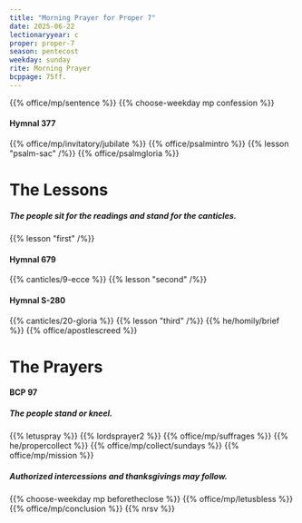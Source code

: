 ```yaml
---
title: "Morning Prayer for Proper 7"
date: 2025-06-22
lectionaryyear: c
proper: proper-7
season: pentecost
weekday: sunday
rite: Morning Prayer
bcppage: 75ff.
---
```

{{% office/mp/sentence %}}
{{% choose-weekday mp confession %}}
#### Hymnal 377
{{% office/mp/invitatory/jubilate %}}
{{% office/psalmintro %}}
{{% lesson "psalm-sac" /%}}
{{% office/psalmgloria %}}
# The Lessons
##### The people sit for the readings and stand for the canticles.
{{% lesson "first" /%}}
#### Hymnal 679
{{% canticles/9-ecce %}}
{{% lesson "second" /%}}
#### Hymnal S-280
{{% canticles/20-gloria %}}
{{% lesson "third" /%}}
{{% he/homily/brief %}}
{{% office/apostlescreed %}}
# The Prayers
#### BCP 97
##### The people stand or kneel.
{{% letuspray %}}
{{% lordsprayer2 %}}
{{% office/mp/suffrages %}}
{{% he/propercollect %}}
{{% office/mp/collect/sundays %}}
{{% office/mp/mission %}}
##### Authorized intercessions and thanksgivings may follow.
{{% choose-weekday mp beforetheclose %}}
{{% office/mp/letusbless %}}
{{% office/mp/conclusion %}}
{{% nrsv %}}

